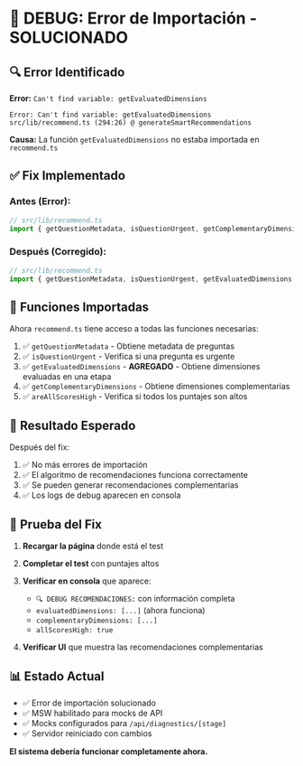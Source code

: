 # 🐛 DEBUG: Error de Importación - SOLUCIONADO

## 🔍 **Error Identificado**

**Error:** `Can't find variable: getEvaluatedDimensions`
```
Error: Can't find variable: getEvaluatedDimensions
src/lib/recommend.ts (294:26) @ generateSmartRecommendations
```

**Causa:** La función `getEvaluatedDimensions` no estaba importada en `recommend.ts`

## ✅ **Fix Implementado**

### **Antes (Error):**
```typescript
// src/lib/recommend.ts
import { getQuestionMetadata, isQuestionUrgent, getComplementaryDimensions, areAllScoresHigh } from './question-weights';
```

### **Después (Corregido):**
```typescript
// src/lib/recommend.ts
import { getQuestionMetadata, isQuestionUrgent, getEvaluatedDimensions, getComplementaryDimensions, areAllScoresHigh } from './question-weights';
```

## 🧪 **Funciones Importadas**

Ahora `recommend.ts` tiene acceso a todas las funciones necesarias:

1. ✅ `getQuestionMetadata` - Obtiene metadata de preguntas
2. ✅ `isQuestionUrgent` - Verifica si una pregunta es urgente
3. ✅ `getEvaluatedDimensions` - **AGREGADO** - Obtiene dimensiones evaluadas en una etapa
4. ✅ `getComplementaryDimensions` - Obtiene dimensiones complementarias
5. ✅ `areAllScoresHigh` - Verifica si todos los puntajes son altos

## 🎯 **Resultado Esperado**

Después del fix:
1. ✅ No más errores de importación
2. ✅ El algoritmo de recomendaciones funciona correctamente
3. ✅ Se pueden generar recomendaciones complementarias
4. ✅ Los logs de debug aparecen en consola

## 🧪 **Prueba del Fix**

1. **Recargar la página** donde está el test
2. **Completar el test** con puntajes altos
3. **Verificar en consola** que aparece:
   - `🔍 DEBUG RECOMENDACIONES:` con información completa
   - `evaluatedDimensions: [...]` (ahora funciona)
   - `complementaryDimensions: [...]`
   - `allScoresHigh: true`

4. **Verificar UI** que muestra las recomendaciones complementarias

## 📊 **Estado Actual**

- ✅ Error de importación solucionado
- ✅ MSW habilitado para mocks de API
- ✅ Mocks configurados para `/api/diagnostics/[stage]`
- ✅ Servidor reiniciado con cambios

**El sistema debería funcionar completamente ahora.**
